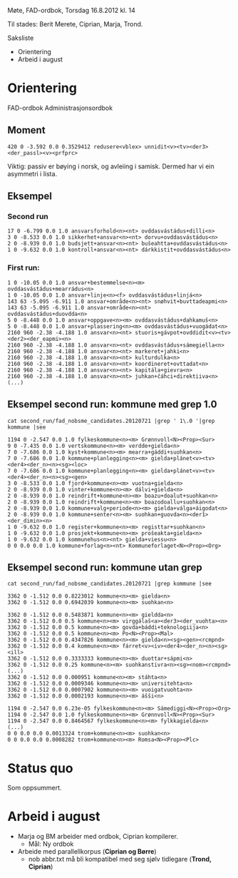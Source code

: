 Møte, FAD-ordbok,  Torsdag 16.8.2012 kl. 14

Til stades: Berit Merete, Ciprian, Marja, Trond.

Saksliste

* Orientering
* Arbeid i august

#  Orientering

FAD-ordbok
Administrasjonsordbok 

##  Moment

```
420 0 -3.592 0.0 0.3529412 redusere<vblex> unnidit<v><tv><der3><der_passl><v><prfprc>
```

Viktig: passiv er bøying i norsk, og avleiing i samisk. Dermed har vi ein
asymmetri i lista.

##  Eksempel

###  Second run

```
17 0 -6.799 0.0 1.0 ansvarsforhold<n><nt> ovddasvástádus+dilli<n>
3 0 -8.533 0.0 1.0 sikkerhet+ansvar<n><nt> dorvu+ovddasvástádus<n>
2 0 -8.939 0.0 1.0 budsjett+ansvar<n><nt> bušeahtta+ovddasvástádus<n>
1 0 -9.632 0.0 1.0 kontroll+ansvar<n><nt> dárkkistit+ovddasvástádus<n>
```

###  First run:

```
1 0 -10.05 0.0 1.0 ansvar+bestemmelse<n><m> ovddasvástádus+mearrádus<n>
1 0 -10.05 0.0 1.0 ansvar+linje<n><f> ovddasvástádus+linjá<n>
143 63 -5.095 -6.911 1.0 ansvar+område<n><nt> snøhvit+buvttadeapmi<n>
143 63 -5.095 -6.911 1.0 ansvar+område<n><nt> ovddasvástádus+duovdda<n>
5 0 -8.448 0.0 1.0 ansvar+oppgave<n><m> ovddasvástádus+dahkamuš<n>
5 0 -8.448 0.0 1.0 ansvar+plassering<n><m> ovddasvástádus+vuogádat<n>
2160 960 -2.38 -4.188 1.0 ansvar<n><nt> stuoris+gávpot+ovddidit<v><tv><der2><der_eapmi><n>
2160 960 -2.38 -4.188 1.0 ansvar<n><nt> ovddasvástádus+sámegiella<n>
2160 960 -2.38 -4.188 1.0 ansvar<n><nt> markeret+jahki<n>
2160 960 -2.38 -4.188 1.0 ansvar<n><nt> kulturdulka<n>
2160 960 -2.38 -4.188 1.0 ansvar<n><nt> koordineret+ovttadat<n>
2160 960 -2.38 -4.188 1.0 ansvar<n><nt> kapitála+gievra<n>
2160 960 -2.38 -4.188 1.0 ansvar<n><nt> juhkan+čáhci+direktiiva<n>
(...)
```

##  Eksempel second run: kommune med grep 1.0

`cat second_run/fad_nobsme_candidates.20120721 |grep ' 1\.0 '|grep kommune |see`

```
1194 0 -2.547 0.0 1.0 fylkeskommune<n><m> Grønnvoll<N><Prop><Sur>
9 0 -7.435 0.0 1.0 vertskommune<n><m> verdde+gielda<n>
7 0 -7.686 0.0 1.0 kyst+kommune<n><m> mearra+gáddi+suohkan<n>
7 0 -7.686 0.0 1.0 kommune+planlegging<n><m> gielda+plánet<v><tv><der4><der_n><n><sg><loc>
7 0 -7.686 0.0 1.0 kommune+planlegging<n><m> gielda+plánet<v><tv><der4><der_n><n><sg><gen>
3 0 -8.533 0.0 1.0 fjord+kommune<n><m> vuotna+gielda<n>
2 0 -8.939 0.0 1.0 vinter+kommune<n><m> dálvi+gielda<n>
2 0 -8.939 0.0 1.0 reindrift+kommune<n><m> boazu+doalut+suohkan<n>
2 0 -8.939 0.0 1.0 reindrift+kommune<n><m> boazodoallu+suohkan<n>
2 0 -8.939 0.0 1.0 kommune+valg+periode<n><m> gielda+válga+áigodat<n>
2 0 -8.939 0.0 1.0 kommune+senter<n><m> suohkan+guovda<n><der1><der_dimin><n>
1 0 -9.632 0.0 1.0 register+kommune<n><m> registtar+suohkan<n>
1 0 -9.632 0.0 1.0 prosjekt+kommune<n><m> prošeakta+gielda<n>
1 0 -9.632 0.0 1.0 kommunehus<n><nt> gielda+viessu<n>
0 0 0.0 0.0 1.0 kommune+forlag<n><nt> Kommuneforlaget<N><Prop><Org>
```

##  Eksempel second run: kommune utan grep

`cat second_run/fad_nobsme_candidates.20120721 |grep kommune |see`

```
3362 0 -1.512 0.0 0.8223012 kommune<n><m> gielda<n>
3362 0 -1.512 0.0 0.6942039 kommune<n><m> suohkan<n>

3362 0 -1.512 0.0 0.5483871 kommune<n><m> gieldda<n>
3362 0 -1.512 0.0 0.5 kommune<n><m> virggálaš<a><der3><der_vuohta><n>
3362 0 -1.512 0.0 0.5 kommune<n><m> govda+báddi+teknologiija<n>
3362 0 -1.512 0.0 0.5 kommune<n><m> Po<N><Prop><Mal>
3362 0 -1.512 0.0 0.4347826 kommune<n><m> gielda<n><sg><gen><rcmpnd>
3362 0 -1.512 0.0 0.4 kommune<n><m> fárret<v><iv><der4><der_n><n><sg><ill>
3362 0 -1.512 0.0 0.3333333 kommune<n><m> duottar+sápmi<n>
3362 0 -1.512 0.0 0.25 kommune<n><m> suohkanstivra<n><sg><nom><rcmpnd>
(...)
3362 0 -1.512 0.0 0.000951 kommune<n><m> stáhta<n>
3362 0 -1.512 0.0 0.0009346 kommune<n><m> universitehta<n>
3362 0 -1.512 0.0 0.0007902 kommune<n><m> vuoigatvuohta<n>
3362 0 -1.512 0.0 0.0002193 kommune<n><m> ášši<n>

1194 0 -2.547 0.0 6.23e-05 fylkeskommune<n><m> Sámediggi<N><Prop><Org>
1194 0 -2.547 0.0 1.0 fylkeskommune<n><m> Grønnvoll<N><Prop><Sur>
1194 0 -2.547 0.0 0.8464567 fylkeskommune<n><m> fylkkagielda<n>
(...)
0 0 0.0 0.0 0.0013324 trom+kommune<n><m> suohkan<n>
0 0 0.0 0.0 0.0008282 trom+kommune<n><m> Romsa<N><Prop><Plc>
```

#  Status quo

Som oppsummert.

#  Arbeid i august

* Marja og BM arbeider med ordbok, Ciprian kompilerer. 
    - Mål: Ny ordbok
* Arbeide med parallellkorpus (**Ciprian og Børre**)
    - nob abbr.txt må bli kompatibel med seg sjølv tidlegare (**Trond, Ciprian**)
